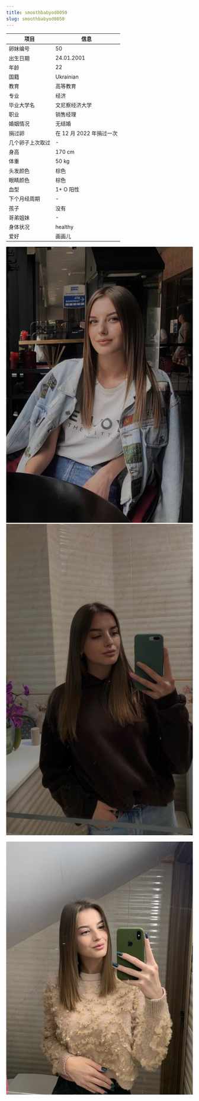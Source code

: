 ```yaml
---
title: smoothbabyod0050
slug: smoothbabyod0050
---
```


| 项目 | 信息 |
| --- | --- |
| 卵妹编号 | 50 |
| 出生日期 | 24.01.2001 |
| 年龄 | 22 |
| 国籍 | Ukrainian |
| 教育 | 高等教育 |
| 专业 | 经济 |
| 毕业大学名 | 文尼察经济大学 |
| 职业 | 销售经理 |
| 婚姻情况 | 无结婚 |
| 捐过卵 | 在 12 月 2022 年捐过一次 |
| 几个卵子上次取过 | - |
| 身高 | 170 cm |
| 体重 | 50 kg |
| 头发颜色 | 棕色 |
| 眼睛颜色 | 棕色 |
| 血型 | 1+ O 阳性 |
| 下个月经周期 | - |
| 孩子 | 没有 |
| 哥弟姐妹 | - |
| 身体状况 | healthy |
| 爱好 | 画画儿 |



![图片 1](images/smoothbabyod0050_1.jpg)
![图片 2](images/smoothbabyod0050_2.jpg)

![图片 3](images/smoothbabyod0050_3.jpg)
